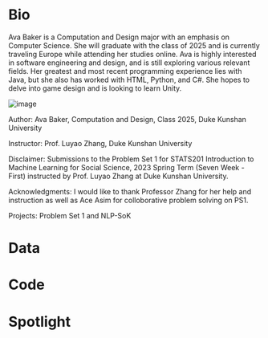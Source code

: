 # Bio

Ava Baker is a Computation and Design major with an emphasis on Computer Science. She will graduate with the class of 2025 and is currently traveling Europe while attending her studies online. Ava is highly interested in software engineering and design, and is still exploring various relevant fields. Her greatest and most recent programming experience lies with Java, but she also has worked with HTML, Python, and C#. She hopes to delve into game design and is looking to learn Unity.

![image](https://user-images.githubusercontent.com/42778678/215335060-e59274ff-82d3-4a29-8a04-ffc320dcf81b.png)

Author: Ava Baker, Computation and Design, Class 2025, Duke Kunshan University

Instructor: Prof. Luyao Zhang, Duke Kunshan University

Disclaimer: Submissions to the Problem Set 1 for STATS201 Introduction to Machine Learning for Social Science, 2023 Spring Term (Seven Week - First) instructed by Prof. Luyao Zhang at Duke Kunshan University.

Acknowledgments: I would like to thank Professor Zhang for her help and instruction as well as Ace Asim for colloborative problem solving on PS1.

Projects: Problem Set 1 and NLP-SoK

# Data

# Code

# Spotlight
